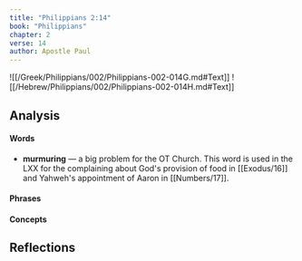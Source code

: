 ```yaml
---
title: "Philippians 2:14"
book: "Philippians"
chapter: 2
verse: 14
author: Apostle Paul
---
```

![[/Greek/Philippians/002/Philippians-002-014G.md#Text]]
![[/Hebrew/Philippians/002/Philippians-002-014H.md#Text]]

## Analysis

#### Words
- **murmuring** — a big problem for the OT Church.  This word is used in the LXX for the complaining about God's provision of food in [[Exodus/16]] and Yahweh's appointment of Aaron in [[Numbers/17]].

#### Phrases

#### Concepts

## Reflections
